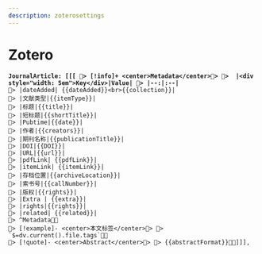 ```yaml
---
description: zoterosettings
---
```


# Zotero

<pre data-title="Obsidian导出" data-overflow="wrap" data-line-numbers><code><strong>JournalArticle: [[[ 🌝> [!info]+ &#x3C;center>Metadata&#x3C;/center>🌝> 🌝>  |&#x3C;div style="width: 5em">Key&#x3C;/div>|Value| 🌝> |--:|:--| 
</strong>🌝> |dateAdded| {{dateAdded}}&#x3C;br>{{collection}}|
🌝> |文献类型|{{itemType}}| 
🌝> |标题|{{title}}| 
🌝> |短标题|{{shortTitle}}| 
🌝> |Pubtime|{{date}}|
🌝> |作者|{{creators}}| 
🌝> |期刊名称|{{publicationTitle}}| 
🌝> |DOI|{{DOI}}| 
🌝> |URL|{{url}}| 
🌝> |pdfLink| {{pdfLink}}|
🌝> |itemLink| {{itemLink}}|
🌝> |存档位置|{{archiveLocation}}| 
🌝> |索书号|{{callNumber}}| 
🌝> |版权|{{rights}}| 
🌝> |Extra | {{extra}}| 
🌝> |rights|{{rights}}|
🌝> |related| {{related}}|
🌝> ^Metadata🌝🌝
🌝> [!example]- &#x3C;center>本文标签&#x3C;/center>🌝> 🌝> `$=dv.current().file.tags`🌝🌝  
🌝> [!quote]- &#x3C;center>Abstract&#x3C;/center>🌝> 🌝> {{abstractFormat}}🌝🌝]]],

</code></pre>





